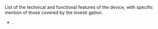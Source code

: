 List  of  the  technical  and  functional  features  of  the  device,  with  specific  mention  of  those  covered  by the  investi­ gation.
- . 